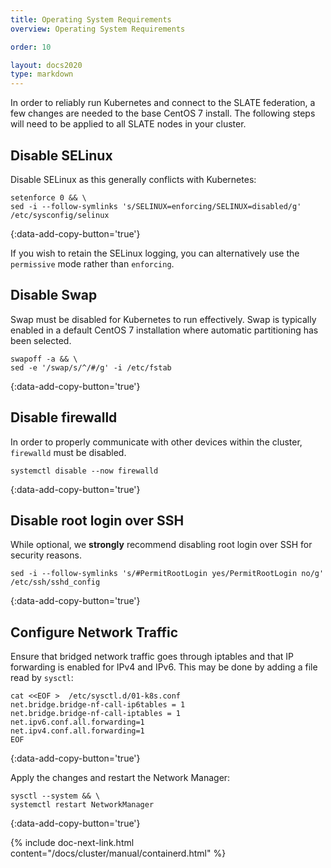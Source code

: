 ```yaml
---
title: Operating System Requirements
overview: Operating System Requirements

order: 10  

layout: docs2020
type: markdown
---
```


In order to reliably run Kubernetes and connect to the SLATE federation, a few changes are needed to the base CentOS 7 install. The following steps will need to be applied to all SLATE nodes in your cluster. 

## Disable SELinux

Disable SELinux as this generally conflicts with Kubernetes:

```shell
setenforce 0 && \
sed -i --follow-symlinks 's/SELINUX=enforcing/SELINUX=disabled/g' /etc/sysconfig/selinux
```
{:data-add-copy-button='true'}

If you wish to retain the SELinux logging, you can alternatively use the `permissive` mode rather than `enforcing`.

## Disable Swap

Swap must be disabled for Kubernetes to run effectively. Swap is typically enabled in a default CentOS 7 installation where automatic partitioning has been selected.

```shell
swapoff -a && \
sed -e '/swap/s/^/#/g' -i /etc/fstab
```
{:data-add-copy-button='true'}

## Disable firewalld

In order to properly communicate with other devices within the cluster, `firewalld` must be disabled.

```shell
systemctl disable --now firewalld
```
{:data-add-copy-button='true'}

## Disable root login over SSH

While optional, we **strongly** recommend disabling root login over SSH for security reasons.

```shell
sed -i --follow-symlinks 's/#PermitRootLogin yes/PermitRootLogin no/g' /etc/ssh/sshd_config
```
{:data-add-copy-button='true'}

## Configure Network Traffic

Ensure that bridged network traffic goes through iptables and that IP forwarding is enabled for IPv4 and IPv6. This may be done by adding a file read by `sysctl`:

```shell
cat <<EOF >  /etc/sysctl.d/01-k8s.conf
net.bridge.bridge-nf-call-ip6tables = 1
net.bridge.bridge-nf-call-iptables = 1
net.ipv6.conf.all.forwarding=1
net.ipv4.conf.all.forwarding=1
EOF
```
{:data-add-copy-button='true'}

Apply the changes and restart the Network Manager:

```shell
sysctl --system && \
systemctl restart NetworkManager
```
{:data-add-copy-button='true'}

{% include doc-next-link.html content="/docs/cluster/manual/containerd.html" %}